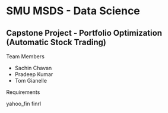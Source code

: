 # SMU MSDS - Data Science
## Capstone Project - Portfolio Optimization (Automatic Stock Trading)

Team Members

- Sachin Chavan
- Pradeep Kumar
- Tom Gianelle

Requirements

yahoo_fin
finrl

